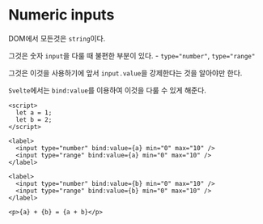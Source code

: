 # Numeric inputs
DOM에서 모든것은 `string`이다. 

그것은 숫자 `input`을 다룰 때 불편한 부분이 있다. - `type="number"`, `type="range"`

그것은 이것을 사용하기에 앞서 `input.value`을 강제한다는 것을 알아야만 한다.

`Svelte`에서는 `bind:value`를 이용하여 이것을 다룰 수 있게 해준다.

```svelte
<script>
  let a = 1;
  let b = 2;
</script>

<label>
  <input type="number" bind:value={a} min="0" max="10" />
  <input type="range" bind:value={a} min="0" max="10" />
</label>

<label>
  <input type="number" bind:value={b} min="0" max="10" />
  <input type="range" bind:value={b} min="0" max="10" />
</label>

<p>{a} + {b} = {a + b}</p>
```